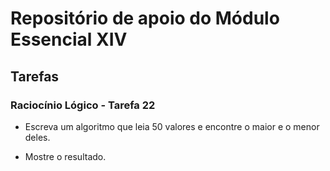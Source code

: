 # Repositório de apoio do Módulo Essencial XIV

## Tarefas

### Raciocínio Lógico - Tarefa 22

- Escreva um algoritmo que leia 50 valores e encontre o maior e o menor deles.

- Mostre o resultado.
